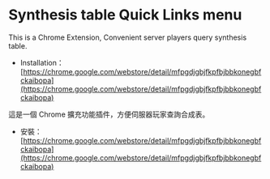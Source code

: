 # Synthesis table Quick Links menu
This is a Chrome Extension, Convenient server players query synthesis table.
* Installation：[https://chrome.google.com/webstore/detail/mfpgdjgbjfkpfbjbbkonegbfckaibopa](https://chrome.google.com/webstore/detail/mfpgdjgbjfkpfbjbbkonegbfckaibopa)

這是一個 Chrome 擴充功能插件，方便伺服器玩家查詢合成表。
* 安裝：[https://chrome.google.com/webstore/detail/mfpgdjgbjfkpfbjbbkonegbfckaibopa](https://chrome.google.com/webstore/detail/mfpgdjgbjfkpfbjbbkonegbfckaibopa)
